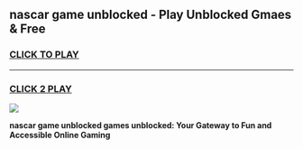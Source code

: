 
## nascar game unblocked - Play Unblocked Gmaes & Free
<h3>
<a href="https://news.freeplayer.one?title=nascar_game_unblocked&ref=23F">CLICK TO PLAY</a></h3>
<hr>

<h3>
<a href="https://news.freeplayer.one?title=nascar_game_unblocked&ref=23F">CLICK 2 PLAY</a>
  
</h3>

<a href="https://news.freeplayer.one?title=nascar_game_unblocked&ref=23F/"><img src="https://clearcache.store/games.png"></a>


**nascar game unblocked games unblocked: Your Gateway to Fun and Accessible Online Gaming**
